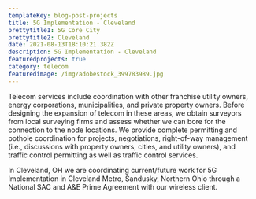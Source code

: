 ```yaml
---
templateKey: blog-post-projects
title: 5G Implementation - Cleveland
prettytitle1: 5G Core City
prettytitle2: Cleveland
date: 2021-08-13T18:10:21.382Z
description: 5G Implementation - Cleveland
featuredprojects: true
category: telecom
featuredimage: /img/adobestock_399783989.jpg
---
```

Telecom services include coordination with other franchise utility owners, energy corporations, municipalities, and private property owners.  Before designing the expansion of telecom in these areas, we obtain surveyors from local surveying firms and assess whether we can bore for the connection to the node locations.  We provide complete permitting and pothole coordination for projects, negotiations, right-of-way management (i.e., discussions with property owners, cities, and utility owners), and traffic control permitting as well as traffic control services.   

In Cleveland, OH we are coordinating current/future work for 5G Implementation in Cleveland Metro, Sandusky, Northern Ohio through a National SAC and A&E Prime Agreement with our wireless client.
